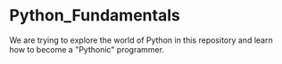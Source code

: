 # Python_Fundamentals
We are trying to explore the world of Python in this repository and learn how to become a "Pythonic" programmer.
